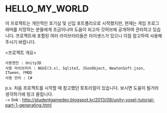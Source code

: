 # HELLO_MY_WORLD


이 프로젝트는 개인적인 호기심 및 신입 포트폴리오로 시작했지만, 현재는 게임 프로그래머를 지망하는 분들에게 조금이나마 도움이 되고자 깃허브에 공개하여 관리하고 있습니다. 프로젝트에 포함된 여러 라이브러리들은 라이센스가 있으니 이점 참고하여 사용해주시기 바랍니다.<br>

<프로젝트 개요>

    사용엔진 : Unity3D
    사용 라이브러리 : NGUI(3.x), Sqlite3, JSonObject, NewtonSoft.json, ITween, FMOD
    사용 언어 : C#

p.s. 처음 프로젝트를 시작할 때 참고했던 튜토리얼이 있습니다. 보시면 도움이 될거라 생각하기에 링크 올립니다. 
<br>-> link : http://studentgamedev.blogspot.kr/2013/08/unity-voxel-tutorial-part-1-generating.html
